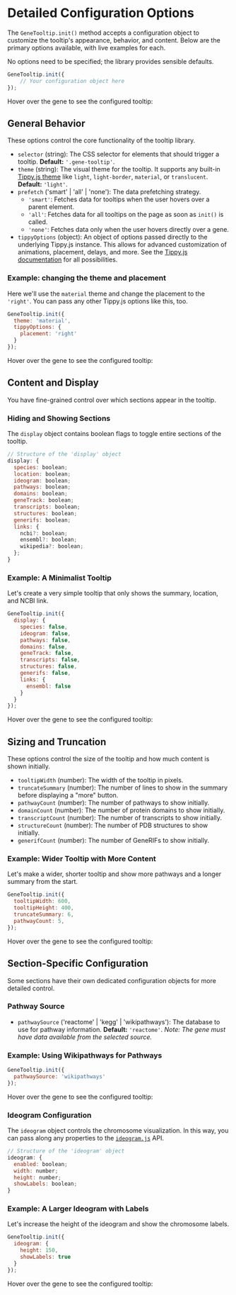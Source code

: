 # Detailed Configuration Options

The `GeneTooltip.init()` method accepts a configuration object to customize the tooltip's appearance, behavior, and content. Below are the primary options available, with live examples for each.

No options need to be specified; the library provides sensible defaults.

```javascript
GeneTooltip.init({
    // Your configuration object here
});
```
Hover over the gene to see the configured tooltip: <GeneDemo genes="TP53" species="human" />

## General Behavior

These options control the core functionality of the tooltip library.

* `selector` (string): The CSS selector for elements that should trigger a tooltip. **Default:** `'.gene-tooltip'`.
* `theme` (string): The visual theme for the tooltip. It supports any built-in [Tippy.js theme](https://atomiks.github.io/tippyjs/v6/themes/) like `light`, `light-border`, `material`, or `translucent`. **Default:** `'light'`.
* `prefetch` ('smart' | 'all' | 'none'): The data prefetching strategy.
    * `'smart'`: Fetches data for tooltips when the user hovers over a parent element.
    * `'all'`: Fetches data for all tooltips on the page as soon as `init()` is called.
    * `'none'`: Fetches data only when the user hovers directly over a gene.
* `tippyOptions` (object): An object of options passed directly to the underlying Tippy.js instance. This allows for advanced customization of animations, placement, delays, and more. See the [Tippy.js documentation](https://atomiks.github.io/tippyjs/v6/all-props/) for all possibilities.

### Example: changing the theme and placement

Here we'll use the `material` theme and change the placement to the `'right'`. You can pass any other Tippy.js options like this, too.

```javascript
GeneTooltip.init({
  theme: 'material',
  tippyOptions: {
    placement: 'right'
  }
});
```

Hover over the gene to see the configured tooltip: <GeneDemo genes="TP53" species="human" :config="{ theme: 'material', tippyOptions: { placement: 'right' } }" />

## Content and Display

You have fine-grained control over which sections appear in the tooltip.

### Hiding and Showing Sections

The `display` object contains boolean flags to toggle entire sections of the tooltip.

```javascript
// Structure of the 'display' object
display: {
  species: boolean;
  location: boolean;
  ideogram: boolean;
  pathways: boolean;
  domains: boolean;
  geneTrack: boolean;
  transcripts: boolean;
  structures: boolean;
  generifs: boolean;
  links: {
    ncbi?: boolean;
    ensembl?: boolean;
    wikipedia?: boolean;
  };
}
```

### Example: A Minimalist Tooltip

Let's create a very simple tooltip that only shows the summary, location, and NCBI link.

```javascript
GeneTooltip.init({
  display: {
    species: false,
    ideogram: false,
    pathways: false,
    domains: false,
    geneTrack: false,
    transcripts: false,
    structures: false,
    generifs: false,
    links: {
      ensembl: false
    }
  }
});
```
Hover over the gene to see the configured tooltip: <GeneDemo genes="TP53" species="human" :config="{ display: { species: false, ideogram: false, pathways: false, domains: false, geneTrack: false, transcripts: false, structures: false, generifs: false, links: { ensembl: false } } }" />

## Sizing and Truncation

These options control the size of the tooltip and how much content is shown initially.

* `tooltipWidth` (number): The width of the tooltip in pixels.
* `truncateSummary` (number): The number of lines to show in the summary before displaying a "more" button.
* `pathwayCount` (number): The number of pathways to show initially.
* `domainCount` (number): The number of protein domains to show initially.
* `transcriptCount` (number): The number of transcripts to show initially.
* `structureCount` (number): The number of PDB structures to show initially.
* `generifCount` (number): The number of GeneRIFs to show initially.

### Example: Wider Tooltip with More Content

Let's make a wider, shorter tooltip and show more pathways and a longer summary from the start.

```javascript
GeneTooltip.init({
  tooltipWidth: 600,
  tooltipHeight: 400,
  truncateSummary: 6,
  pathwayCount: 5,
});
```
Hover over the gene to see the configured tooltip: <GeneDemo genes="TP53" species="human" :config="{ tooltipWidth: 600, tooltipHeight: 400, truncateSummary: 6}" />

## Section-Specific Configuration

Some sections have their own dedicated configuration objects for more detailed control.

### Pathway Source

* `pathwaySource` ('reactome' | 'kegg' | 'wikipathways'): The database to use for pathway information. **Default:** `'reactome'`. *Note: The gene must have data available from the selected source.*

### Example: Using Wikipathways for Pathways

```javascript
GeneTooltip.init({
  pathwaySource: 'wikipathways'
});
```

Hover over the gene to see the configured tooltip: <GeneDemo genes="TP53" species="human" :config="{ pathwaySource: 'wikipathways' }" />

### Ideogram Configuration

The `ideogram` object controls the chromosome visualization. In this way, you can pass along any properties to the [`ideogram.js`](https://github.com/eweitz/ideogram/blob/master/api.md) API.

```javascript
// Structure of the 'ideogram' object
ideogram: {
  enabled: boolean;
  width: number;
  height: number;
  showLabels: boolean;
}
```

### Example: A Larger Ideogram with Labels

Let's increase the height of the ideogram and show the chromosome labels.

```javascript
GeneTooltip.init({
  ideogram: {
    height: 150,
    showLabels: true
  }
});
```

Hover over the gene to see the configured tooltip: <GeneDemo genes="TP53" species="human" :config="{ ideogram: { height: 150, showLabels: true } }" />